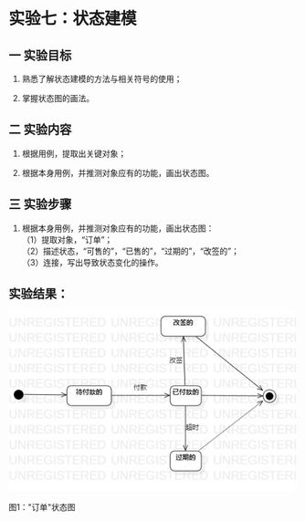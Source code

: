# 实验七：状态建模
## 一 实验目标
1. 熟悉了解状态建模的方法与相关符号的使用；

2. 掌握状态图的画法。

## 二 实验内容
1. 根据用例，提取出关键对象；  

2. 根据本身用例，并推测对象应有的功能，画出状态图。


## 三 实验步骤
1. 根据本身用例，并推测对象应有的功能，画出状态图：      
   （1）提取对象，“订单”；      
   （2）描述状态，“可售的”，“已售的”，“过期的”，“改签的”；     
   （3）连接，写出导致状态变化的操作。       


## 实验结果：
![订单状态建模](./order_StatechartDiagram.jpg)  

图1："订单"状态图




 

 
 


